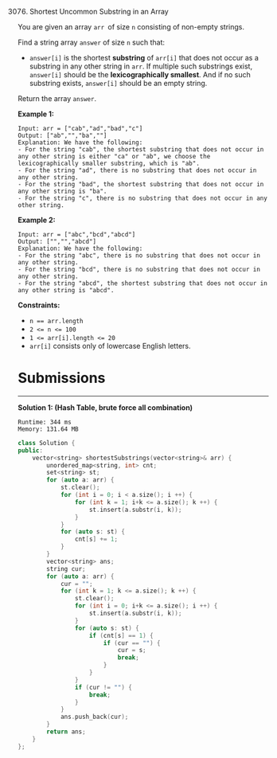 3076. Shortest Uncommon Substring in an Array

You are given an array `arr `of size `n` consisting of non-empty strings.

Find a string array `answer` of size `n` such that:

* `answer[i]` is the shortest **substring** of `arr[i]` that does not occur as a substring in any other string in `arr`. If multiple such substrings exist, `answer[i]` should be the **lexicographically smallest**. And if no such substring exists, `answer[i]` should be an empty string.

Return the array `answer`.

 

**Example 1:**
```
Input: arr = ["cab","ad","bad","c"]
Output: ["ab","","ba",""]
Explanation: We have the following:
- For the string "cab", the shortest substring that does not occur in any other string is either "ca" or "ab", we choose the lexicographically smaller substring, which is "ab".
- For the string "ad", there is no substring that does not occur in any other string.
- For the string "bad", the shortest substring that does not occur in any other string is "ba".
- For the string "c", there is no substring that does not occur in any other string.
```

**Example 2:**
```
Input: arr = ["abc","bcd","abcd"]
Output: ["","","abcd"]
Explanation: We have the following:
- For the string "abc", there is no substring that does not occur in any other string.
- For the string "bcd", there is no substring that does not occur in any other string.
- For the string "abcd", the shortest substring that does not occur in any other string is "abcd".
```

**Constraints:**

* `n == arr.length`
* `2 <= n <= 100`
* `1 <= arr[i].length <= 20`
* `arr[i]` consists only of lowercase English letters.

# Submissions
---
**Solution 1: (Hash Table, brute force all combination)**
```
Runtime: 344 ms
Memory: 131.64 MB
```
```c++
class Solution {
public:
    vector<string> shortestSubstrings(vector<string>& arr) {
        unordered_map<string, int> cnt;
        set<string> st;
        for (auto a: arr) {
            st.clear();
            for (int i = 0; i < a.size(); i ++) {
                for (int k = 1; i+k <= a.size(); k ++) {
                    st.insert(a.substr(i, k));
                }
            }
            for (auto s: st) {
                cnt[s] += 1;
            }
        }
        vector<string> ans;
        string cur;
        for (auto a: arr) {
            cur = "";
            for (int k = 1; k <= a.size(); k ++) {
                st.clear();
                for (int i = 0; i+k <= a.size(); i ++) {
                    st.insert(a.substr(i, k));
                }
                for (auto s: st) {
                    if (cnt[s] == 1) {
                        if (cur == "") {
                            cur = s;
                            break;
                        }
                    }
                }
                if (cur != "") {
                    break;
                }
            }
            ans.push_back(cur);
        }
        return ans;
    }
};
```
